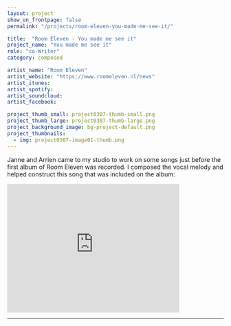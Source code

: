 ```yaml
---
layout: project
show_on_frontpage: false
permalink: "/projects/room-eleven-you-made-me-see-it/"

title:  "Room Eleven - You made me see it"
project_name: "You made me see it"
role: "co-Writer"
category: composed

artist_name: "Room Eleven"
artist_website: "https://www.roomeleven.nl/news"
artist_itunes:
artist_spotify:
artist_soundcloud:
artist_facebook:

project_thumb_small: project0307-thumb-small.png
project_thumb_large: project0307-thumb-large.png
project_background_image: bg-project-default.png
project_thumbnails:
  - img: project0307-image01-thumb.png
---
```


Janne and Arrien came to my studio to work on some songs just before the first album of Room Eleven was recorded. I composed the vocal melody and helped construct this song that was included on the album:

<iframe src="https://open.spotify.com/embed/track/2oczWeolYFcsnhq7YpZn6j" width="400" height="300" frameborder="0" allowtransparency="true"></iframe>

---
